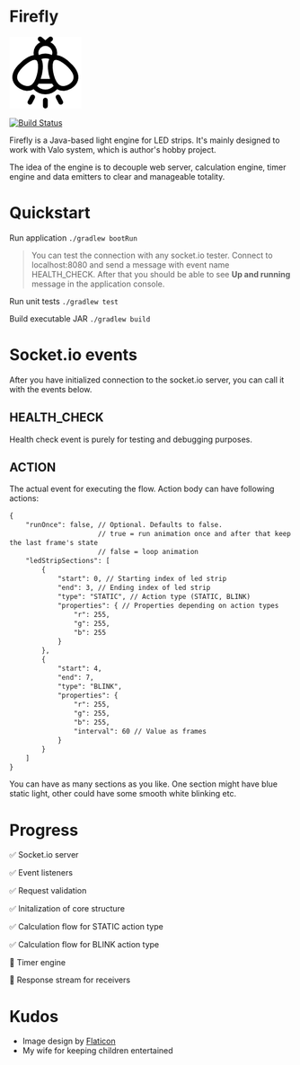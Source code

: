 # Firefly

![Firefly](img.png)

[![Build Status](https://travis-ci.org/Desertive/firefly.png?branch=master)](https://travis-ci.org/Desertive/firefly)

Firefly is a Java-based light engine for LED strips. It's mainly designed to work with Valo system, which is author's hobby project.

The idea of the engine is to decouple web server, calculation engine, timer engine and data emitters to clear and manageable totality.

# Quickstart

Run application `./gradlew bootRun`

> You can test the connection with any socket.io tester. Connect to localhost:8080 and send a message with event name HEALTH_CHECK. After that you should be able to see **Up and running** message in the application console.

Run unit tests `./gradlew test`

Build executable JAR `./gradlew build`

# Socket.io events
After you have initialized connection to the socket.io server, you can call it with the events below.

## HEALTH_CHECK
Health check event is purely for testing and debugging purposes.

## ACTION
The actual event for executing the flow. Action body can have following actions:

    {
        "runOnce": false, // Optional. Defaults to false.
                          // true = run animation once and after that keep the last frame's state
                          // false = loop animation
        "ledStripSections": [
            {
                "start": 0, // Starting index of led strip
                "end": 3, // Ending index of led strip
                "type": "STATIC", // Action type (STATIC, BLINK)
                "properties": { // Properties depending on action types
                    "r": 255,
                    "g": 255,
                    "b": 255
                }
            },
            {
                "start": 4,
                "end": 7,
                "type": "BLINK",
                "properties": {
                    "r": 255,
                    "g": 255,
                    "b": 255,
                    "interval": 60 // Value as frames
                }
            }
        ]
    }

You can have as many sections as you like. One section might have blue static light, other could have some smooth white blinking etc.

# Progress
:white_check_mark: Socket.io server

:white_check_mark: Event listeners

:white_check_mark: Request validation

:white_check_mark: Initalization of core structure

:white_check_mark: Calculation flow for STATIC action type

:white_check_mark: Calculation flow for BLINK action type

:black_square_button: Timer engine

:black_square_button: Response stream for receivers

# Kudos
- Image design by [Flaticon](https://www.flaticon.com/)
- My wife for keeping children entertained
